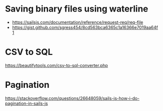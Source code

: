 # Saving binary files using waterline

- https://sailsjs.com/documentation/reference/request-req/req-file
- https://gist.github.com/sgress454/8cd563bca6365c1a16366e7019aa64f1

# CSV to SQL

https://beautifytools.com/csv-to-sql-converter.php

# Pagination

https://stackoverflow.com/questions/26648059/sails-js-how-i-do-pagination-in-sails-js
